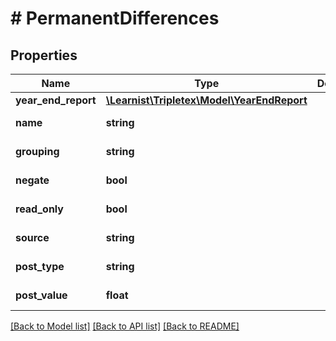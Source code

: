# # PermanentDifferences

## Properties

Name | Type | Description | Notes
------------ | ------------- | ------------- | -------------
**year_end_report** | [**\Learnist\Tripletex\Model\YearEndReport**](YearEndReport.md) |  | [optional]
**name** | **string** |  | [optional] [readonly]
**grouping** | **string** |  | [optional] [readonly]
**negate** | **bool** |  | [optional] [readonly]
**read_only** | **bool** |  | [optional] [readonly]
**source** | **string** |  | [optional] [readonly]
**post_type** | **string** |  | [optional] [readonly]
**post_value** | **float** |  | [optional] [readonly]

[[Back to Model list]](../../README.md#models) [[Back to API list]](../../README.md#endpoints) [[Back to README]](../../README.md)
